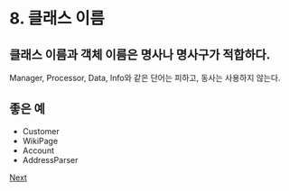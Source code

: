 # 8. 클래스 이름

## **클래스 이름과 객체 이름은 명사나 명사구가 적합하다.** 

Manager, Processor, Data, Info와 같은 단어는 피하고, 동사는 사용하지 않는다.

## **좋은 예** 

* Customer
* WikiPage
* Account
* AddressParser



[Next](9..md)
